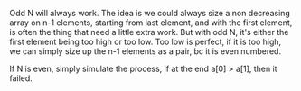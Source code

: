 Odd N will always work. The idea is we could always size a non decreasing array on n-1 elements, starting from last element,  and with the first element, is often the thing that need a little extra work. But with odd N, it's either the first element being too high or too low. Too low is perfect, if it is too high, we can simply size up the n-1 elements as a pair, bc it is even numbered.

If N is even, simply simulate the process, if at the end a[0] > a[1], then it failed.